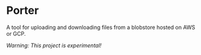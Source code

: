# Porter

A tool for uploading and downloading files from a blobstore hosted on AWS or GCP.

*Warning: This project is experimental!*
